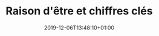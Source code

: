 ---
title: Raison d'être et chiffres clés
date: 2019-12-06T13:48:10+01:00
layout: chiffres
menu:
  main:
    parent: asso
    weight: 1
illu: /img/page-mission/illu-mission.svg
intro:
  first: "Cacher sa protection dans sa manche, se moquer d’une tâche de sang sur un jean, employer des euphémismes, ne pas avoir accès à des protections, sont autant d’habitudes qui prouvent que les règles demeurent encore un sujet extrêmement tabou. Aujourd’hui encore, les règles et leurs conséquences sur la vie et la santé de millions de femmes restent un impensé collectif, cela ne peut pas durer."
origine:
  title: Origine
  text_first: "Créée en 2015 par Tara Heuzé-Sarmini, Règles Élémentaires est la première association française de lutte contre la précarité menstruelle et le tabou des règles. 
  Notre mission : permettre à toutes les personnes de vivre leurs règles dans de bonnes conditions et faire qu’avoir ses règles ne soit plus un frein dans leur quotidien."
  text_second: "Pour cela, nous avons débuté par la collecte de protections périodiques pour les redistribuer aux personnes qui en ont besoin. Mais il fallait aller plus loin et combattre le tabou, c’est pourquoi nous avons développé des actions concrètes de sensibilisation avec des interventions dans les écoles pour donner de l’information là où elle est encore absente et pourtant nécessaire. Petit à petit, nous avons fait entrer les règles dans le débat public, que ce soit à travers des mobilisations politiques, des événements, des grandes campagnes de sensibilisation… Bref, nous agissons concrètement pour <b>#changerlesregles</b> !"
precarite:
  title: "La précarité menstruelle, c’est quoi ?"
  text: "C'est une situation vécue par toute personne qui éprouve des difficultés financières à disposer de suffisamment de protections périodiques pour se protéger correctement pendant ses règles."
  chiffre_title: "En France, 4 000 000 de femmes sont victimes de précarité menstruelle*"
  chiffre_text: "Ce manque d’accès aux protections peut bien sûr provoquer de graves troubles physiques : démangeaisons, infections, syndrome du choc toxique pouvant occasionner la mort. Cette situation a aussi un fort impact psychologique (perte de confiance en soi) et des répercussions sociales (incapacité à aller travailler ou étudier, notamment)"
tabou:
  title: "À quel point c’est tabou les règles ?"
  text: "Pourtant les conséquences sont bien réelles : Précarité menstruelle, méconnaissances (sur son corps, sur le fonctionnement des règles…), errance médicale, traitements inadaptés, discriminations, humiliations….<br/>
  Ce tabou se renforce encore plus à l’école où ⅓ des jeunes ont déjà subi des humiliations, ou en entreprise où il est quasiment impossible de trouver des protections périodiques alors même que les règles sont par nature difficilement prévisibles. "
  chiffre_title: "1 Français·e sur 2 pense que les règles sont taboues"
study:
  - number: 30%
    text: "30% des femmes en France ont été confrontées à la précarité menstruelle*"
  - number: 30%
    text: "30% des femmes ont déjà manqué le travail à cause de leurs règles**"
  - number: 80%
    text: "80% des Français·es estiment que la précarité menstruelle est un sujet de santé publique**"
  - number: 60%
    text: "60% des répondant·es n’ont reçu aucun enseignement formel à propos des règles**"
  - number: 80%
    text: "80% des jeunes filles sont stressées d’avoir leurs règles à l’école***"
  - number: 53%
    text: "53% des jeunes filles ont déjà manqué l’école à cause de leurs règles***"
study_source: "** (source : enquête règles et tabou, Règles Élémentaires x OpinionWay, Mai 2022)"
study_source2: "* (source : enquête précarité menstruelle, Règles Élémentaires x OpinionWay, Mars 2023)"
study_source3: "*** (source : enquête règles et école, Règles Élémentaires x OpinionWay, Octobre 2023)"
study_title: "Nos études avec Opinion Way"
study_text: "Pour que les règles soient un sujet de santé publique !"
study_button: "Consulter l'enquête règles et tabou"
study_button2: "Consulter l'enquête précarité menstruelle"
study_button3: "Consulter l'enquête règles et école"
numbers:
  title: Notre impact
  content: "Depuis la création de l'association en novembre 2015 :" 
  cards:
    - number: "+ de 15M"
      img: /img/page-mission/carte.svg
      desc: de protections collectées et redistribuées
    - number: "1 200 000"
      img: /img/page-mission/rond-protections.svg
      desc: mois de règles couverts
    - number: "+ de 3 000"
      img: /img/page-mission/illu_obtenir_une_boite.svg
      desc: collectes organisées partout en France
    - number: "+ de 500"
      img: /img/page-mission/partenariat.svg
      desc: partenaires associatifs sur tout le territoire
    - number: "10 000"
      img: /img/page-mission/sensibilisation.svg
      desc: personnes sensibilisées lors de nos ateliers ou événements
parlons:
  title: "Notre plateforme d’éducation menstruelle Parlons Règles"
  content: >
    C’est le site que nous avons lancé pour diffuser de l’information vérifiée au sujet des règles. Vous y retrouverez des vidéos, un tchatbot nommé Timi, un espace parents et un espace relais éduactifs.
  button:
    link: "https://www.parlonsregles.fr/"
    text: Voir la plateforme
  illu: /img/page-chiffres/parlons-regles.png
rapport:
  title: "Notre Rapport d’Activité 2023"
  content: >
    Et pour avoir des informations plus détaillées sur notre impact, on vous propose de consulter notre dernier rapport d’activité !
  button:
    link: "/asso/rapport_2023"
    text: Lire le rapport d'activité
  illu: /img/page-chiffres/ra-2023.png
---